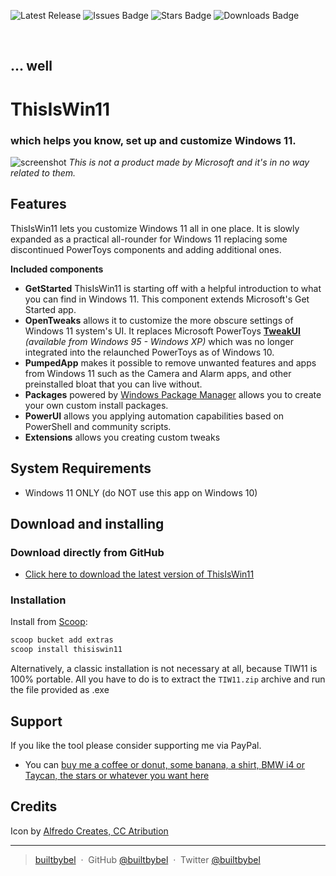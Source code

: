 ![Latest Release](https://img.shields.io/github/v/release/builtbybel/ThisIsWin11?style=for-the-badge)
![Issues Badge](https://img.shields.io/github/issues/builtbybel/ThisIsWin11?style=for-the-badge)
![Stars Badge](https://img.shields.io/github/stars/builtbybel/ThisIsWin11?color=yellow&style=for-the-badge)
![Downloads Badge](https://img.shields.io/github/downloads/builtbybel/ThisIsWin11/total.svg?style=for-the-badge)

<br>

## ... well
# ThisIsWin11
### which helps you know, set up and customize Windows 11.

![screenshot](https://github.com/builtbybel/ThisIsWin11/blob/main/assets/tiw11.png)
 _This is not a product made by Microsoft and it's in no way related to them._
 

## Features 
ThisIsWin11 lets you customize Windows 11 all in one place. It is slowly expanded as a practical all-rounder for Windows 11 replacing some discontinued PowerToys components and adding additional ones.
 
**Included components**

- **GetStarted** ThisIsWin11 is starting off with a helpful introduction to what you can find in Windows 11. This component extends Microsoft's Get Started app.
- **OpenTweaks** allows it to customize the more obscure settings of Windows 11 system's UI. It replaces Microsoft PowerToys **[TweakUI](https://en.wikipedia.org/wiki/Tweak_UI)** _(available from Windows 95 - Windows XP)_ which was no longer integrated into the relaunched PowerToys as of Windows 10.
- **PumpedApp** makes it possible to remove unwanted features and apps from Windows 11 such as the Camera and Alarm apps, and other preinstalled bloat that you can live without.
- **Packages** powered by [Windows Package Manager](https://github.com/microsoft/winget-cli) allows you to create your own custom install packages.
- **PowerUI** allows you applying automation capabilities based on PowerShell and community scripts.
 - **Extensions** allows you creating custom tweaks
  
 ## System Requirements
- Windows 11 ONLY (do NOT use this app on Windows 10)

 ## Download and installing
 
 ### Download directly from GitHub
- [Click here to download the latest version of ThisIsWin11](https://github.com/ThisIsWin11/ThisIsWin11/releases)


### Installation
Install from [Scoop](https://scoop.sh/):
```powershell
scoop bucket add extras
scoop install thisiswin11
```

Alternatively, a classic installation is not necessary at all, because TIW11 is 100% portable. All you have to do is to extract the `TIW11.zip` archive and run the file provided as .exe
 
## Support
If you like the tool please consider supporting me via PayPal.

- You can [buy me a coffee or donut, some banana, a shirt, BMW i4 or Taycan, the stars or whatever you want here](https://www.paypal.com/cgi-bin/webscr?cmd=_donations&business=donate@builtbybel.com&lc=US&item_name=%20Builtbybel&no_note=0&cn=&currency_code=USD&bn=PP-DonationsBF:btn_donateCC_LG.gif:NonHosted)

## Credits
Icon by [Alfredo Creates, CC Atribution](https://icon-icons.com/de/symbol/Unternehmens-social-media-logo-Marke-windows/82802)

 ---
> [builtbybel](https://www.builtbybel.com) &nbsp;&middot;&nbsp;
> GitHub [@builtbybel](https://github.com/ThisIsWin11/) &nbsp;&middot;&nbsp;
> Twitter [@builtbybel](https://twitter.com/builtbybel)
